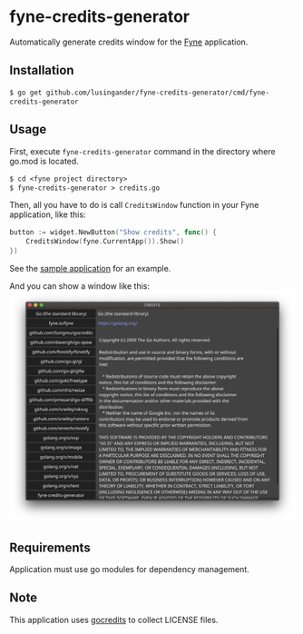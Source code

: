 fyne-credits-generator
====

Automatically generate credits window for the [Fyne](https://fyne.io/) application.

## Installation

```
$ go get github.com/lusingander/fyne-credits-generator/cmd/fyne-credits-generator
```

## Usage

First, execute `fyne-credits-generator` command in the directory where go.mod is located.

```
$ cd <fyne project directory>
$ fyne-credits-generator > credits.go
```

Then, all you have to do is call `CreditsWindow` function in your Fyne application, like this:

```go
button := widget.NewButton("Show credits", func() {
    CreditsWindow(fyne.CurrentApp()).Show()
})
```
See the [sample application](./cmd/sample) for an example.

And you can show a window like this:
<img src="./resource/screenshot.png">

## Requirements

Application must use go modules for dependency management.

## Note

This application uses [gocredits](https://github.com/Songmu/gocredits) to collect LICENSE files.
